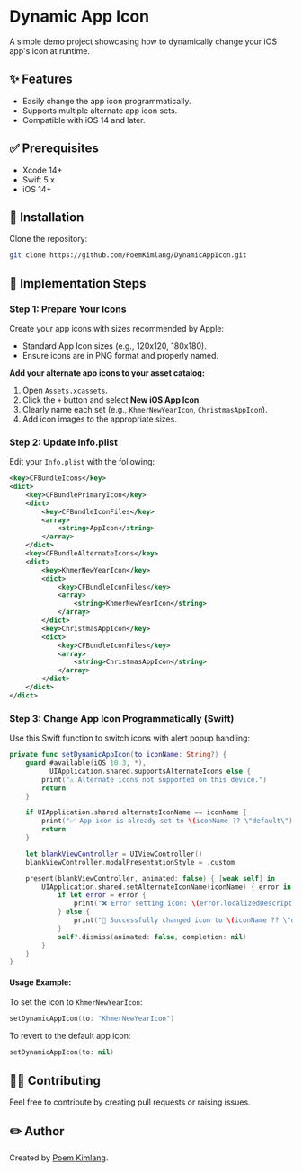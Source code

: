 # Dynamic App Icon

A simple demo project showcasing how to dynamically change your iOS app's icon at runtime.

## ✨ Features
- Easily change the app icon programmatically.
- Supports multiple alternate app icon sets.
- Compatible with iOS 14 and later.

## ✅ Prerequisites
- Xcode 14+
- Swift 5.x
- iOS 14+

## 🚀 Installation

Clone the repository:

```bash
git clone https://github.com/PoemKimlang/DynamicAppIcon.git
```

## 📌 Implementation Steps

### Step 1: Prepare Your Icons

Create your app icons with sizes recommended by Apple:

- Standard App Icon sizes (e.g., 120x120, 180x180).
- Ensure icons are in PNG format and properly named.

**Add your alternate app icons to your asset catalog:**

1. Open `Assets.xcassets`.
2. Click the `+` button and select **New iOS App Icon**.
3. Clearly name each set (e.g., `KhmerNewYearIcon`, `ChristmasAppIcon`).
4. Add icon images to the appropriate sizes.

### Step 2: Update Info.plist

Edit your `Info.plist` with the following:

```xml
<key>CFBundleIcons</key>
<dict>
    <key>CFBundlePrimaryIcon</key>
    <dict>
        <key>CFBundleIconFiles</key>
        <array>
            <string>AppIcon</string>
        </array>
    </dict>
    <key>CFBundleAlternateIcons</key>
    <dict>
        <key>KhmerNewYearIcon</key>
        <dict>
            <key>CFBundleIconFiles</key>
            <array>
                <string>KhmerNewYearIcon</string>
            </array>
        </dict>
        <key>ChristmasAppIcon</key>
        <dict>
            <key>CFBundleIconFiles</key>
            <array>
                <string>ChristmasAppIcon</string>
            </array>
        </dict>
    </dict>
</dict>
```

### Step 3: Change App Icon Programmatically (Swift)

Use this Swift function to switch icons with alert popup handling:

```swift
private func setDynamicAppIcon(to iconName: String?) {
    guard #available(iOS 10.3, *),
          UIApplication.shared.supportsAlternateIcons else {
        print("⚠️ Alternate icons not supported on this device.")
        return
    }

    if UIApplication.shared.alternateIconName == iconName {
        print("✅ App icon is already set to \(iconName ?? \"default\"), no change needed.")
        return
    }

    let blankViewController = UIViewController()
    blankViewController.modalPresentationStyle = .custom

    present(blankViewController, animated: false) { [weak self] in
        UIApplication.shared.setAlternateIconName(iconName) { error in
            if let error = error {
                print("❌ Error setting icon: \(error.localizedDescription)")
            } else {
                print("🎉 Successfully changed icon to \(iconName ?? \"default\").")
            }
            self?.dismiss(animated: false, completion: nil)
        }
    }
}
```

#### Usage Example:

To set the icon to `KhmerNewYearIcon`:

```swift
setDynamicAppIcon(to: "KhmerNewYearIcon")
```

To revert to the default app icon:

```swift
setDynamicAppIcon(to: nil)
```


## 🙋‍♂️ Contributing
Feel free to contribute by creating pull requests or raising issues.

## ✏️ Author
Created by [Poem Kimlang](https://github.com/PoemKimlang).

